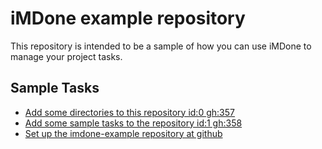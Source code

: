 iMDone example repository
====
This repository is intended to be a sample of how you can use iMDone to manage your project tasks.

Sample Tasks
----
- [Add some directories to this repository id:0 gh:357](#TODO:0)
- [Add some sample tasks to the repository id:1 gh:358](#TODO:30)
- [Set up the imdone-example repository at github](#DONE:0)
